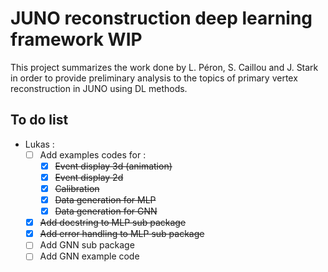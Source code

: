 # JUNO reconstruction deep learning  framework WIP

This project summarizes the work done by L. Péron, S. Caillou and J. Stark in order to provide preliminary analysis to the topics of primary vertex reconstruction in JUNO using DL methods.

## To do list

- Lukas :
    - [ ] Add examples codes for :
        - [x] ~~Event display 3d (animation)~~
        - [x] ~~Event display 2d~~
        - [x] ~~Calibration~~
        - [x] ~~Data generation for MLP~~
        - [x] ~~Data generation for GNN~~
    - [x] ~~Add docstring to MLP sub package~~
    - [x] ~~Add error handling to MLP sub package~~
    - [ ] Add GNN sub package
    - [ ] Add GNN example code